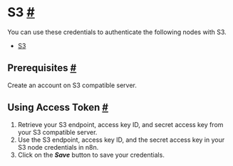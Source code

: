 


 S3
 [#](#s3 "Permanent link")
===============================



 You can use these credentials to authenticate the following nodes with S3.
 


* [S3](/integrations/builtin/app-nodes/n8n-nodes-base.s3/)



 Prerequisites
 [#](#prerequisites "Permanent link")
-----------------------------------------------------



 Create an account on S3 compatible server.
 



 Using Access Token
 [#](#using-access-token "Permanent link")
---------------------------------------------------------------


1. Retrieve your S3 endpoint, access key ID, and secret access key from your S3 compatible server.
2. Use the S3 endpoint, access key ID, and the secret access key in your S3 node credentials in n8n.
3. Click on the
 ***Save***
 button to save your credentials.




